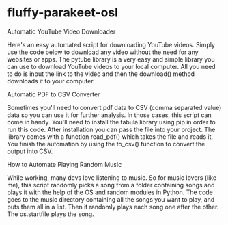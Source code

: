 # fluffy-parakeet-osl

Automatic YouTube Video Downloader

Here's an easy automated script for downloading YouTube videos. Simply use the code below to download any video without the need for any websites or apps.
The pytube library is a very easy and simple library you can use to download YouTube videos to your local computer. 
All you need to do is input the link to the video and then the download() method downloads it to your computer.

Automatic PDF to CSV Converter

Sometimes you'll need to convert pdf data to CSV (comma separated value) data so you can use it for further analysis. In those cases, this script can come in handy.
You'll need to install the tabula library using pip in order to run this code. After installation you can pass the file into your project.
The library comes with a function read_pdf() which takes the file and reads it.
You finish the automation by using the to_csv() function to convert the output into CSV.

How to Automate Playing Random Music

While working, many devs love listening to music. So for music lovers (like me), this script randomly picks a song from a folder containing songs and plays
it with the help of the OS and random modules in Python.
The code goes to the music directory containing all the songs you want to play, and puts them all in a list. Then it randomly plays each song one after the other.
The os.startfile plays the song. 

